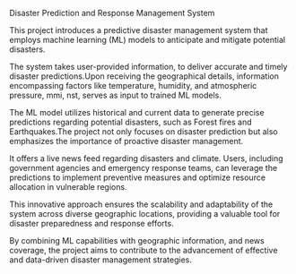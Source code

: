 Disaster Prediction and Response Management System 

This project introduces a predictive disaster management system that employs machine learning (ML) models to anticipate and mitigate potential disasters. 

The system takes user-provided information, to deliver accurate and timely disaster predictions.Upon receiving the geographical details, information encompassing factors like temperature, humidity, and atmospheric pressure, mmi, nst, serves as input to trained ML models.

 The ML model utilizes historical and current data to generate precise predictions regarding potential disasters, such as Forest fires and Earthquakes.The project not only focuses on disaster prediction but also emphasizes the importance of proactive disaster management.
 
  It offers a live news feed regarding disasters and climate. Users, including government agencies and emergency response teams, can leverage the predictions to implement preventive measures and optimize resource allocation in vulnerable regions.
  
  This innovative approach ensures the scalability and adaptability of the system across diverse geographic locations, providing a valuable tool for disaster preparedness and response efforts. 
  
  By combining ML capabilities with geographic information, and news coverage, the project aims to contribute to the advancement of effective and data-driven disaster management strategies.